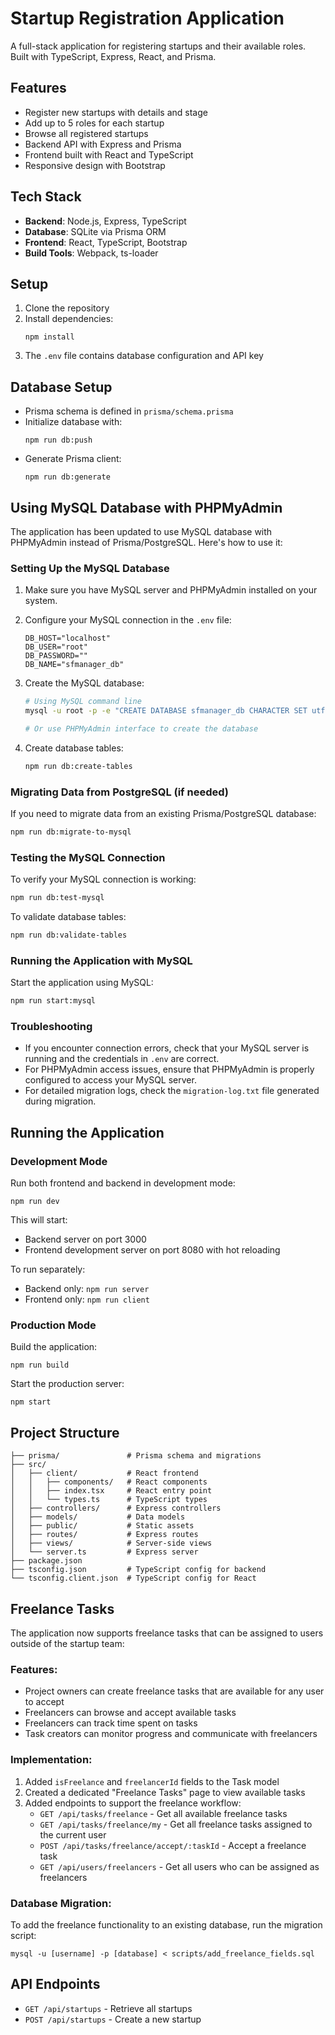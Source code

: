 # Startup Registration Application

A full-stack application for registering startups and their available roles. Built with TypeScript, Express, React, and Prisma.

## Features

- Register new startups with details and stage
- Add up to 5 roles for each startup
- Browse all registered startups
- Backend API with Express and Prisma
- Frontend built with React and TypeScript
- Responsive design with Bootstrap

## Tech Stack

- **Backend**: Node.js, Express, TypeScript
- **Database**: SQLite via Prisma ORM
- **Frontend**: React, TypeScript, Bootstrap
- **Build Tools**: Webpack, ts-loader

## Setup

1. Clone the repository
2. Install dependencies:
   ```
   npm install
   ```
3. The `.env` file contains database configuration and API key

## Database Setup

- Prisma schema is defined in `prisma/schema.prisma`
- Initialize database with:
  ```
  npm run db:push
  ```
- Generate Prisma client:
  ```
  npm run db:generate
  ```

## Using MySQL Database with PHPMyAdmin

The application has been updated to use MySQL database with PHPMyAdmin instead of Prisma/PostgreSQL. Here's how to use it:

### Setting Up the MySQL Database

1. Make sure you have MySQL server and PHPMyAdmin installed on your system.

2. Configure your MySQL connection in the `.env` file:
   ```
   DB_HOST="localhost"
   DB_USER="root"
   DB_PASSWORD=""
   DB_NAME="sfmanager_db"
   ```

3. Create the MySQL database:
   ```bash
   # Using MySQL command line
   mysql -u root -p -e "CREATE DATABASE sfmanager_db CHARACTER SET utf8mb4 COLLATE utf8mb4_unicode_ci;"
   
   # Or use PHPMyAdmin interface to create the database
   ```

4. Create database tables:
   ```bash
   npm run db:create-tables
   ```

### Migrating Data from PostgreSQL (if needed)

If you need to migrate data from an existing Prisma/PostgreSQL database:

```bash
npm run db:migrate-to-mysql
```

### Testing the MySQL Connection

To verify your MySQL connection is working:

```bash
npm run db:test-mysql
```

To validate database tables:

```bash
npm run db:validate-tables
```

### Running the Application with MySQL

Start the application using MySQL:

```bash
npm run start:mysql
```

### Troubleshooting

- If you encounter connection errors, check that your MySQL server is running and the credentials in `.env` are correct.
- For PHPMyAdmin access issues, ensure that PHPMyAdmin is properly configured to access your MySQL server.
- For detailed migration logs, check the `migration-log.txt` file generated during migration.

## Running the Application

### Development Mode

Run both frontend and backend in development mode:

```
npm run dev
```

This will start:
- Backend server on port 3000
- Frontend development server on port 8080 with hot reloading

To run separately:
- Backend only: `npm run server`
- Frontend only: `npm run client`

### Production Mode

Build the application:

```
npm run build
```

Start the production server:

```
npm start
```

## Project Structure

```
├── prisma/               # Prisma schema and migrations
├── src/
│   ├── client/           # React frontend
│   │   ├── components/   # React components
│   │   ├── index.tsx     # React entry point
│   │   └── types.ts      # TypeScript types
│   ├── controllers/      # Express controllers
│   ├── models/           # Data models
│   ├── public/           # Static assets
│   ├── routes/           # Express routes
│   ├── views/            # Server-side views
│   └── server.ts         # Express server
├── package.json
├── tsconfig.json         # TypeScript config for backend
└── tsconfig.client.json  # TypeScript config for React
```

## Freelance Tasks

The application now supports freelance tasks that can be assigned to users outside of the startup team:

### Features:
- Project owners can create freelance tasks that are available for any user to accept
- Freelancers can browse and accept available tasks
- Freelancers can track time spent on tasks
- Task creators can monitor progress and communicate with freelancers

### Implementation:
1. Added `isFreelance` and `freelancerId` fields to the Task model
2. Created a dedicated "Freelance Tasks" page to view available tasks
3. Added endpoints to support the freelance workflow:
   - `GET /api/tasks/freelance` - Get all available freelance tasks
   - `GET /api/tasks/freelance/my` - Get all freelance tasks assigned to the current user
   - `POST /api/tasks/freelance/accept/:taskId` - Accept a freelance task
   - `GET /api/users/freelancers` - Get all users who can be assigned as freelancers

### Database Migration:
To add the freelance functionality to an existing database, run the migration script:
```
mysql -u [username] -p [database] < scripts/add_freelance_fields.sql
```

## API Endpoints

- `GET /api/startups` - Retrieve all startups
- `POST /api/startups` - Create a new startup 